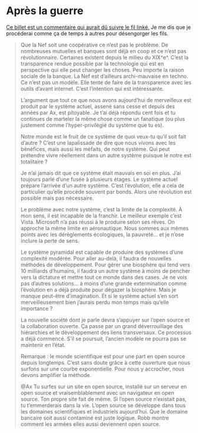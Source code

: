 # Après la guerre

[Ce billet est un commentaire qui aurait dû suivre le fil linké.](https://tcrouzet.com/2008/06/16/internet-accouche-d%e2%80%99une-nouvelle-societe/) Je me dis que je procéderai comme ça de temps à autres pour désengorger les fils.

> Que la Nef soit une coopérative ce n’est pas le problème. De nombreuses mutuelles et banques sont déjà en coop et ce n’est pas révolutionnaire. Certaines existent depuis le milieu du XIX^e^. C’est la transparence rendue possible par la technologie qui est en perspective qui elle peut changer les choses. Peu importe la raison sociale de la banque. La Nef est d’ailleurs archi-mauvaise en techno. Ce n’est pas un modèle. Elle tente de faire de la transparence avec les outils d’avant internet. C’est l’intention qui est intéressante.
> 
> 
> L’argument que tout ce que nous avons aujourd’hui de merveilleux est produit par le système actuel, assené sans cesse et depuis des années par Ax, est pitoyable. Je t’ai déjà répondu cent fois et tu continues de marteler la même chose comme un fanatique (ou plus justement comme l’hyper-privilégié du système que tu es).
> 
> 
> Notre monde est le fruit de ce système de quoi veux-tu qu’il soit fait d’autre ? C’est une lapalissade de dire que nous vivons avec les bénéfices, mais aussi les méfaits, de notre système. Qui peut prétendre vivre réellement dans un autre système puisque le notre est totalitaire ?
> 
> 
> Je n’ai jamais dit que ce système était mauvais en soi en plus. J’ai toujours parlé d’une fusée à plusieurs étages. Le système actuel prépare l’arrivée d’un autre système. C’est l’évolution, elle a cela de particulier qu’elle procède souvent par bonds. Alors une révolution est possible mais pas nécessaire.
> 
> 
> Le problème avec notre système, c’est la limite de la complexité. À mon sens, il est incapable de la franchir. Le meilleur exemple c’est Vista. Microsoft n’a pas réussi à le produire selon ses rêves. On approche la même limite en aéronautique. Nous sommes aux mêmes points avec les dérèglements écologiques, la pauvreté… et je n’ose inclure la perte de sens.
> 
> 
> Le système pyramidal est capable de produire des systèmes d’une complexité modérée. Pour aller au-delà, il faudra de nouvelles méthodes de développement. Pour gérer une biosphère qui tend vers 10 milliards d’humains, il faudra un autre système à moins de pencher vers la dictature et mettre tout ce monde dans des cases. Je ne vois pas d’autres solutions… à moins d’une grande extermination comme l’évolution en a déjà produite pour dégazer la biosphère. Mais je manque peut-être d’imagination. Et si le système actuel s’en sort merveilleusement bien j’aurais perdu mon temps mais qu’elle importance ?
> 
> 
> La nouvelle société dont je parle devra s’appuyer sur l’open source et la collaboration ouverte. Ça passe par un grand déverrouillage des hiérarchies et le développement des liens transversaux. Ce processus a déjà commencé. S’il se poursuit, l’ancien modèle ne pourra pas se maintenir en l’état.
> 
> 
> Remarque : le monde scientifique est pour une part en open source depuis longtemps. C’est sans doute grâce à cette ouverture que nous surfons sur une courbe exponentielle. Pour nous y accrocher, nous devons amplifier la méthode.
> 
> 
> @Ax Tu surfes sur un site en open source, installé sur un serveur en open source et vraisemblablement avec un navigateur en open source. Ton propre site fait de même. Si l’open source n’existait pas, tu t’emmerderais dans la vie. L’open source se développe dans tous les domaines scientifiques et industriels aujourd’hui. Que le domaine bancaire soit aussi contaminé est juste logique. Robb montre comment les armées elles aussi deviennent open source.